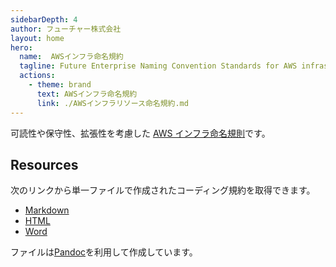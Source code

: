 ```yaml
---
sidebarDepth: 4
author: フューチャー株式会社
layout: home
hero:
  name:  AWSインフラ命名規約
  tagline: Future Enterprise Naming Convention Standards for AWS infrastructure resource
  actions:
    - theme: brand
      text: AWSインフラ命名規約
      link: ./AWSインフラリソース命名規約.md
---
```


可読性や保守性、拡張性を考慮した [AWS インフラ命名規則](./AWSインフラリソース命名規約.md)です。

## Resources

次のリンクから単一ファイルで作成されたコーディング規約を取得できます。

- [Markdown](https://github.com/future-architect/coding-standards/blob/master/documents/forAWSResource/AWSインフラリソース命名規約.md)
- [HTML](https://github.com/future-architect/coding-standards/blob/gh-pages/resources/AWSインフラリソース命名規約.html)
- [Word](https://github.com/future-architect/coding-standards/raw/gh-pages/resources/AWSインフラリソース命名規約.docx)

ファイルは[Pandoc]を利用して作成しています。

[pandoc]: https://pandoc.org/
